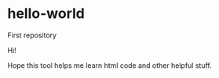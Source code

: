 # hello-world
First repository

Hi! 

Hope this tool helps me learn html code and other helpful stuff. 
